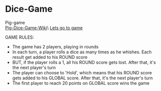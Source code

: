 # Dice-Game
Pig-game\
[Pig-Dice-Game-Wiki](https://en.wikipedia.org/wiki/Pig_(dice_game))\
[Lets go to game](https://js-dice-game.herokuapp.com/)

GAME RULES:
- The game has 2 players, playing in rounds
- In each turn, a player rolls a dice as many times as he whishes. Each result get added to his ROUND score
- BUT, if the player rolls a 1, all his ROUND score gets lost. After that, it's the next player's turn
- The player can choose to 'Hold', which means that his ROUND score gets added to his GLOBAL score. After that, it's the next player's turn
- The first player to reach 20 points on GLOBAL score wins the game
